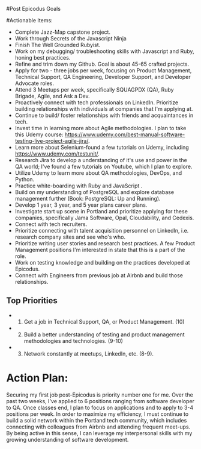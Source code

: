 #Post Epicodus Goals

#Actionable Items:
* Complete Jazz-Map capstone project.
* Work through Secrets of the Javascript Ninja
* Finish The Well Grounded Rubyist.
* Work on my debugging/ troubleshooting skills with Javascript and Ruby, honing best practices.
* Refine and trim down my Github. Goal is about 45-65 crafted projects.
* Apply for two - three jobs per week, focusing on Product Management, Technical Support, QA Engineering, Developer Support, and Developer Advocate roles.
* Attend 3 Meetups per week, specifically SQUAGPDX (QA), Ruby Brigade, Agile, and Ask a Dev.
* Proactively connect with tech professionals on LinkedIn. Prioritize building relationships with individuals at companies that I'm applying at.
* Continue to build/ foster relationships with friends and acquaintances in tech.
* Invest time in learning more about Agile methodologies. I plan to take this Udemy course: https://www.udemy.com/best-manual-software-testing-live-project-agile-jira/.
* Learn more about Selenium-found a few tutorials on Udemy, including https://www.udemy.com/testunit/.
* Research Jira to develop a understanding of it's use and power in the QA world; I've found a few tutorials on Youtube, which I plan to explore.
* Utilize Udemy to learn more about QA methodologies, DevOps, and Python.
* Practice white-boarding with Ruby and JavaScript .
* Build on my understanding of PostgreSQL and explore database management further (Book: PostgreSQL: Up and Running).
* Develop 1 year, 3 year, and 5 year plans career plans.
* Investigate start up scene in Portland and prioritize applying for these companies,  specifically Jama Software, Opal, Cloudability, and Cedexis.
* Connect with tech recruiters.
* Prioritize connecting with talent acquisition personnel on LinkedIn, i.e. research company sites and see who's who.
* Prioritize writing user stories and research best practices. A few Product Management positions I'm interested in state that this is a part of the role.
* Work on testing knowledge and building on the practices developed at Epicodus.
* Connect with Engineers from previous job at Airbnb and build those relationships.

## Top Priorities
* 1. Get a job in Technical Support, QA, or Product Management. (10)
* 2. Build a better understanding of testing and product management methodologies and technologies. (9-10)
* 3. Network constantly at meetups, LinkedIn, etc. (8-9).

# Action Plan:
   Securing my first job post-Epicodus is priority number one for me. Over the past two weeks, I've applied to 6 positions ranging from software developer to QA. Once classes end, I plan to focus on applications  and to apply to 3-4 positions per week. In order to maximize my efficiency, I must continue to build a solid network within the Portland tech community, which includes connecting with colleagues from Airbnb and attending frequent meet-ups. By being active in this sense, I can leverage my interpersonal skills with my growing understanding of software development.

